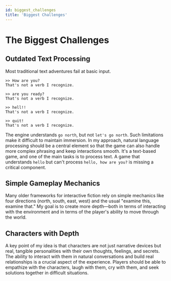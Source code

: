 ```yaml
---
id: biggest_challenges
title: 'Biggest Challenges'
---
```


# The Biggest Challenges

## Outdated Text Processing
Most traditional text adventures fail at basic input. 

```
>> How are you?
That's not a verb I recognize.

>> are you ready?
That's not a verb I recognize.

>> hell!!
That's not a verb I recognize.

>> quit!
That's not a verb I recognize.

```

The engine understands `go north`, but not `let's go north`. Such limitations make it difficult to maintain immersion. In my approach, natural language processing should be a central element so that the game can also handle more complex phrasing and keep interactions smooth. It's a text-based game, and one of the main tasks is to process text. A game that understands `hello` but can't process `hello, how are you?` is missing a critical component.

## Simple Gameplay Mechanics
Many older frameworks for interactive fiction rely on simple mechanics like four directions (north, south, east, west) and the usual "examine this, examine that." My goal is to create more depth—both in terms of interacting with the environment and in terms of the player's ability to move through the world.

## Characters with Depth
A key point of my idea is that characters are not just narrative devices but real, tangible personalities with their own thoughts, feelings, and secrets. The ability to interact with them in natural conversations and build real relationships is a crucial aspect of the experience. Players should be able to empathize with the characters, laugh with them, cry with them, and seek solutions together in difficult situations.


